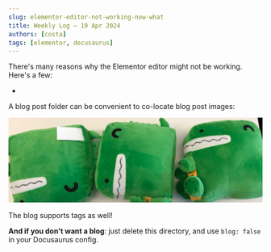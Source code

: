 ```yaml
---
slug: elementor-editor-not-working-now-what
title: Weekly Log — 19 Apr 2024
authors: [costa]
tags: [elementor, docusaurus]
---
```


There's many reasons why the Elementor editor might not be working. Here's a few:

-

A blog post folder can be convenient to co-locate blog post images:

![Docusaurus Plushie](./docusaurus-plushie-banner.jpeg)

The blog supports tags as well!

**And if you don't want a blog**: just delete this directory, and use `blog: false` in your Docusaurus config.
